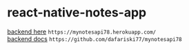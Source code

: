 # react-native-notes-app

[backend here](https://mynotesapi78.herokuapp.com/) `https://mynotesapi78.herokuapp.com/` <br />
[backend docs](https://github.com/dafariski77/mynotesapi78) `https://github.com/dafariski77/mynotesapi78`
